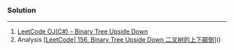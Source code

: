 ### Solution

---

1. [LeetCode OJ(C#) – Binary Tree Upside Down](https://miafish.wordpress.com/2015/03/11/leetcode-ojc-binary-tree-upside-down/)
2. Analysis [[LeetCode\] 156. Binary Tree Upside Down 二叉树的上下颠倒](https://www.cnblogs.com/grandyang/p/5172838.html)]()

